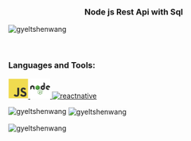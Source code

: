 <h3 align="center">Node js Rest Api with Sql</h3>

<p align="left"> <img src="https://komarev.com/ghpvc/?username=gyeltshenwang&label=Profile%20views&color=0e75b6&style=flat" alt="gyeltshenwang" /> </p>



<p align="left"> <a href="https://twitter.com/" target="blank"><img src="https://img.shields.io/twitter/follow/?logo=twitter&style=for-the-badge" alt="" /></a> </p>


<p align="left">
</p>

<h3 align="left">Languages and Tools:</h3>
<p align="left"> <a href="https://developer.mozilla.org/en-US/docs/Web/JavaScript" target="_blank" rel="noreferrer"> <img src="https://raw.githubusercontent.com/devicons/devicon/master/icons/javascript/javascript-original.svg" alt="javascript" width="40" height="40"/> </a> <a href="https://nodejs.org" target="_blank" rel="noreferrer"> <img src="https://raw.githubusercontent.com/devicons/devicon/master/icons/nodejs/nodejs-original-wordmark.svg" alt="nodejs" width="40" height="40"/> </a> <a href="https://reactnative.dev/" target="_blank" rel="noreferrer"> <img src="https://reactnative.dev/img/header_logo.svg" alt="reactnative" width="40" height="40"/> </a> </p>

<p><img align="left" src="https://github-readme-stats.vercel.app/api/top-langs?username=gyeltshenwang&show_icons=true&locale=en&layout=compact" alt="gyeltshenwang" /></p>

<p>&nbsp;<img align="center" src="https://github-readme-stats.vercel.app/api?username=gyeltshenwang&show_icons=true&locale=en" alt="gyeltshenwang" /></p>

<p><img align="center" src="https://github-readme-streak-stats.herokuapp.com/?user=gyeltshenwang&" alt="gyeltshenwang" /></p>
